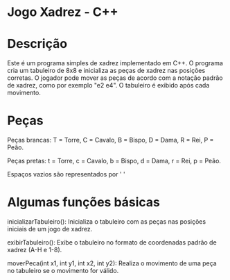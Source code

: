 # Jogo Xadrez - C++

# Descrição

Este é um programa simples de xadrez implementado em C++. O programa cria um tabuleiro de 8x8 e inicializa as peças de xadrez nas posições corretas. 
O jogador pode mover as peças de acordo com a notação padrão de xadrez, como por exemplo "e2 e4". O tabuleiro é exibido após cada movimento.

# Peças

Peças brancas: T = Torre, C = Cavalo, B = Bispo, D = Dama, R = Rei, P = Peão.

Peças pretas: t = Torre, c = Cavalo, b = Bispo, d = Dama, r = Rei, p = Peão.

Espaços vazios são representados por ' '

# Algumas funções básicas

inicializarTabuleiro(): Inicializa o tabuleiro com as peças nas posições iniciais de um jogo de xadrez.

exibirTabuleiro(): Exibe o tabuleiro no formato de coordenadas padrão de xadrez (A-H e 1-8).

moverPeca(int x1, int y1, int x2, int y2): Realiza o movimento de uma peça no tabuleiro se o movimento for válido.
